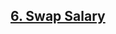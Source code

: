 <h2><a href="https://leetcode.com/problems/swap-salary/?envType=study-plan&id=sql-i">6. Swap Salary

